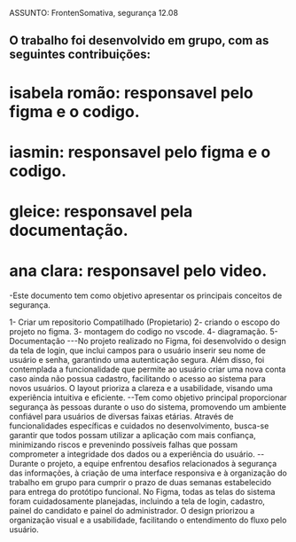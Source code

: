ASSUNTO: FrontenSomativa, segurança 12.08

## O trabalho foi desenvolvido em grupo, com as seguintes contribuições:

# isabela romão: responsavel pelo figma e o codigo.
# iasmin: responsavel pelo figma e o codigo.
# gleice: responsavel pela documentação.
# ana clara: responsavel pelo video.

-Este documento tem como objetivo apresentar os principais conceitos de segurança.

1- Criar um repositorio Compatilhado (Propietario)
2- criando o escopo do projeto no figma. 
3- montagem do codigo no vscode.
4- diagramação.
5- Documentação
---No projeto realizado no Figma, foi desenvolvido o design da tela de login, que inclui campos para o usuário inserir seu nome de usuário e senha, garantindo uma autenticação segura. Além disso, foi contemplada a funcionalidade que permite ao usuário criar uma nova conta caso ainda não possua cadastro, facilitando o acesso ao sistema para novos usuários. O layout prioriza a clareza e a usabilidade, visando uma experiência intuitiva e eficiente.
--Tem como objetivo principal proporcionar segurança às pessoas durante o uso do sistema, promovendo um ambiente confiável para usuários de diversas faixas etárias. Através de funcionalidades específicas e cuidados no desenvolvimento, busca-se garantir que todos possam utilizar a aplicação com mais confiança, minimizando riscos e prevenindo possíveis falhas que possam comprometer a integridade dos dados ou a experiência do usuário.
--Durante o projeto, a equipe enfrentou desafios relacionados à segurança das informações, à criação de uma interface responsiva e à organização do trabalho em grupo para cumprir o prazo de duas semanas estabelecido para entrega do protótipo funcional. No Figma, todas as telas do sistema foram cuidadosamente planejadas, incluindo a tela de login, cadastro, painel do candidato e painel do administrador. O design priorizou a organização visual e a usabilidade, facilitando o entendimento do fluxo pelo usuário.
